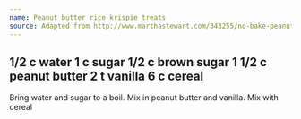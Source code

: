```yaml
---
name: Peanut butter rice krispie treats
source: Adapted from http://www.marthastewart.com/343255/no-bake-peanut-butter-rice-krispies-cook
---
```

1/2 c water
1 c sugar
1/2 c brown sugar
1 1/2 c peanut butter
2 t vanilla
6 c cereal
---
Bring water and sugar to a boil. Mix in peanut butter and vanilla. Mix with cereal

